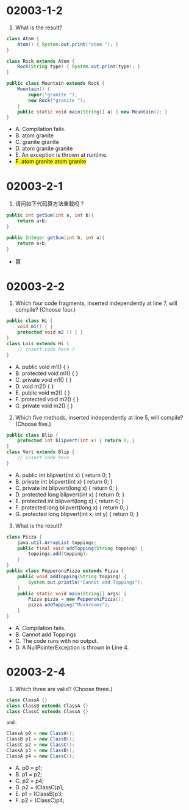 # 02003-1-2
1. What is the result?
```java
class Atom {
    Atom() { System.out.print("atom "); }
}

class Rock extends Atom {
    Rock(String type) { System.out.print(type); }
}

public class Mountain extends Rock {
    Mountain() {
        super("granite ");
        new Rock("granite ");
    }
    public static void main(String[] a) { new Mountain(); }
}
```
- A. Compilation fails.
- B. atom granite
- C. granite granite
- D. atom granite granite
- E. An exception is thrown at runtime.
- <mark>F. atom granite atom granite</mark>

# 02003-2-1
1. 请问如下代码算方法重载吗？
```java
public int getSum(int a, int b){
    return a+b;
}

public Integer getSum(int b, int a){
    return a+b;
}
```
- 算

# 02003-2-2
1. Which four code fragments, inserted independently at line 7, will compile? (Choose four.)
```java
public class Hi {
    void m1() { }
    protected void m2 () { }
}
class Lois extends Hi {
    // insert code here 7
}
```
- A. public void m1() { }
- B. protected void m1() { }
- C. private void m1() { }
- D. void m2() { }	
- E. public void m2() { }
- F. protected void m2() { }
- G. private void m2() { }

2. Which five methods, inserted independently at line 5, will compile? (Choose five.)
```java
public class Blip {
    protected int blipvert(int x) { return 0; }
}
class Vert extends Blip {
    // insert code here
}
```
- A. public int blipvert(int x) { return 0; }
- B. private int blipvert(int x) { return 0; }
- C. private int blipvert(long x) { return 0; }
- D. protected long blipvert(int x) { return 0; }
- E. protected int blipvert(long x) { return 0; }
- F. protected long blipvert(long x) { return 0; }
- G. protected long blipvert(int x, int y) { return 0; }

3. What is the result?
```java
class Pizza {
    java.util.ArrayList toppings;
    public final void addTopping(String topping) {
        toppings.add(topping);
    }
}
public class PepperoniPizza extends Pizza {
    public void addTopping(String topping) {
        System.out.println("Cannot add Toppings");
    }
    public static void main(String[] args) {
        Pizza pizza = new PepperoniPizza();
        pizza.addTopping("Mushrooms");
    }
}
```
- A. Compilation fails.
- B. Cannot add Toppings
- C. The code runs with no output.
- D. A NullPointerException is thrown in Line 4.

# 02003-2-4
1. Which three are valid? (Choose three.)
```java
class ClassA {}
class ClassB extends ClassA {}
class ClassC extends ClassA {} 

and:

ClassA p0 = new ClassA();
ClassB p1 = new ClassB();
ClassC p2 = new ClassC();
ClassA p3 = new ClassB();
ClassA p4 = new ClassC();
```
- A. p0 = p1;
- B. p1 = p2;
- C. p2 = p4;
- D. p2 = (ClassC)p1;
- E. p1 = (ClassB)p3;
- F. p2 = (ClassC)p4;